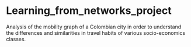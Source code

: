 # Learning_from_networks_project
Analysis of the mobility graph of a Colombian city in order to understand the differences and similarities in travel habits of various socio-economics classes.
